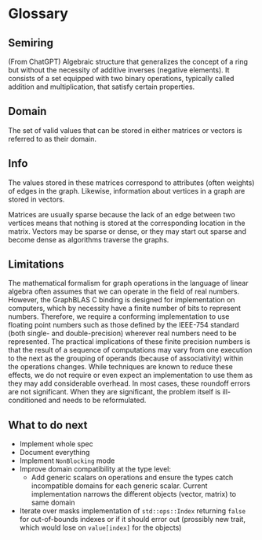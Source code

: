 # Glossary

## Semiring

(From ChatGPT)
Algebraic structure that generalizes the concept of a ring but without the necessity of additive inverses (negative elements).
It consists of a set equipped with two binary operations, typically called addition and multiplication, that satisfy certain properties.

## Domain

The set of valid values that can be stored in either matrices or vectors is referred to as their domain.

## Info

The values stored in these matrices correspond to attributes (often weights) of edges in the graph.
Likewise, information about vertices in a graph are stored in vectors.

Matrices are usually sparse because the lack of an edge between two vertices means that nothing is stored at the corresponding location in the matrix.
Vectors may be sparse or dense, or they may start out sparse and become dense as algorithms traverse the graphs.

## Limitations

The mathematical formalism for graph operations in the language of linear algebra often assumes that we can operate in the field of real numbers.
However, the GraphBLAS C binding is designed for implementation on computers, which by necessity have a finite number of bits to represent numbers.
Therefore, we require a conforming implementation to use floating point numbers such as those defined by the IEEE-754 standard (both single- and double-precision) wherever real numbers need to be represented.
The practical implications of these finite precision numbers is that the result of a sequence of computations may vary from one execution to the next as the grouping of operands (because of associativity) within the operations changes.
While techniques are known to reduce these effects, we do not require or even expect an implementation to use them as they may add considerable overhead.
In most cases, these roundoff errors are not significant.
When they are significant, the problem itself is ill-conditioned and needs to be reformulated.

## What to do next

* Implement whole spec
* Document everything
* Implement `NonBlocking` mode
* Improve domain compatibility at the type level:
  * Add generic scalars on operations and ensure the types catch incompatible domains for each generic scalar. Current implementation narrows the different objects (vector, matrix) to same domain
* Iterate over masks implementation of `std::ops::Index` returning `false` for out-of-bounds indexes or if it should error out (prossibly new trait, which would lose on `value[index]` for the objects)
